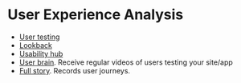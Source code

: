 # User Experience Analysis

- [User testing](https://www.usertesting.com/)
- [Lookback](https://lookback.io/)
- [Usability hub](https://usabilityhub.com/)
- [User brain](https://userbrain.net/). Receive regular videos of users testing your site/app
- [Full story](https://www.fullstory.com/). Records user journeys.
